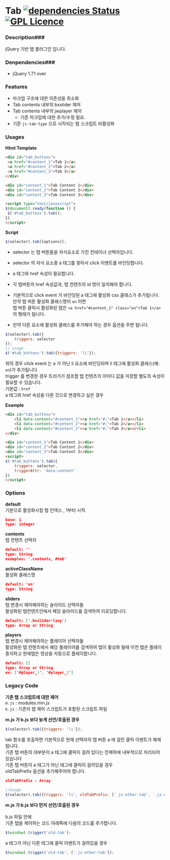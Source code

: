 # Tab  [![dependencies Status](https://david-dm.org/boennemann/badges/status.svg)](https://david-dm.org/boennemann/badges) [![GPL Licence](https://badges.frapsoft.com/os/gpl/gpl.svg?v=103)](https://opensource.org/licenses/GPL-3.0/)


### Description###
jQuery 기반 탭 플러그인 입니다.  

### Denpendencies###
* jQuery 1.7.1 over
  
### Features ###
* 마크업 구조에 대한 의존성을 최소화
* Tab contents 내부의 bxslider 제어
* Tab contents 내부의 jwplayer 제어
    * 기존 마크업에 대한 추가/수정 필요.
* 기존 `js-tab-type` 으로 시작되는 탭 스크립트 비활성화

### Usages ###
 **Html Template**  
   ```html
<div id="tab_buttons">
    <a href="#content_1">Tab 1</a>
    <a href="#content_2">Tab 2</a>
    <a href="#content_3">Tab 3</a>
</div>

<div id="content_1">Tab Content 1</div>
<div id="content_2">Tab Content 2</div>
<div id="content_3">Tab Content 3</div>

<script type="text/javascript">
$(document).ready(function () {
	$('#tab_buttons').tab();
})
</script>
```

**Script**
  ```js
$(selector).tab([options]);
```
* selector 는 탭 버튼들을 자식요소로 가진 컨테이너 선택자입니다.
* selector 의 자식 요소중 a 태그를 찾아서 click 이벤트를 바인딩합니다.
* a 태그와 href 속성이 필요합니다.
* 각 탭버튼의 href 속성값과, 탭 컨텐츠의 id 명이 일치해야 합니다. 
* 기본적으로 click event 가 바인딩된 a 태그에 활성화 css 클래스가 추가됩니다.  
    만약 탭 버튼 활성화 클래스명이 `on` 이면   
    탭 버튼 클릭시 활성화된 탭은 `<a href="#content_1" class="on">Tab 1</a>` 의 형태가 됩니다.  
    
* 만약 다른 요소에 활성화 클래스를 추가해야 하는 경우 옵션을 주면 됩니다.  
  
```js
$(selector).tab({
    triggers: selector
});
// usage
$('#tab_buttons').tab({triggers: 'li'});

```

위의 경우 click event 는 a 가 아닌 li 요소에 바인딩되며 li 태그에 활성화 클래스(예: `on`)가 추가됩니다  
trigger 를 변경한 경우 트리거가 참조할 탭 컨텐츠의 아이디 값을 저장할 별도의 속성이 필요할 수 있습니다.  
기본값 : `href`  
a 태그와 href 속성을 다른 것으로 변경하고 싶은 경우  


**Example**
```html
<div id="tab_buttons">
    <li data-content="#content_1"><a href="#;">Tab 1</a></li>
    <li data-content="#content_2"><a href="#;">Tab 2</a></li>
    <li data-content="#content_3"><a href="#;">Tab 3</a></<li>
</div>

<div id="content_1">Tab Content 1</div>
<div id="content_2">Tab Content 2</div>
<div id="content_3">Tab Content 3</div>
<script>
$('#tab_buttons').tab({
    triggers: selector,
    triggerAttr: 'data-content'
})
</script>
```  
### Options ###
 **default**  
기본으로 활성화시킬 탭 인덱스 , 1부터 시작.  
```json
base: 1  
type: integer
```  
  
**contents**  
탭 컨텐츠 선택자
```json
default: ''
type: String
examples: '.contents, #tab'
```  
  
**activeClassName**  
활성화 클래스명
```json
default: 'on'     
type: String
```  

**sliders**  
탭 변경시 제어해야하는 슬라이드 선택자들  
활성화된 탭컨텐츠안에서 해당 슬라이드를 검색하여 리로딩합니다.  
```json
default: ['.bxslider-lazy']
type: Array or String
```
    
**players**  
탭 변경시 제어해야하는 플레이어 선택자들  
활성화된 탭 컨텐츠에서 해당 플레이어를 검색하여 탭이 활성화 될때 이전 탭은 플레이 중지하고 현재탭은 영상을 자동으로 플레이합니다.  
```json
default: []
type: Array or String
ex: ['#player_1', '#player_2']
```
      
### Legacy Code ###
**기존 탭 스크립트에 대한 제어**      
`m.js` : modules.min.js  
`b.js` : 기존의 탭 제어 스크립트가 포함된 스크립트 파일  
  
**m.js 가 b.js 보다 늦게 선언/호출된 경우**
  ```js
$(selector).tab({triggers: 'li'});
```  
    

tab 함수를 호출하면 기본적으로 현재 선택자의 탭 버튼 a 에 걸린 클릭 이벤트가 해제됩니다.  
기존 탭 버튼의 대부분이 a 태그에 클릭이 걸려 있다는 전제하에 내부적으로 처리되어 있습니다   
기존 탭 버튼이 a 태그가 아닌 태그에 클릭이 걸려있을 경우  
oldTabPrefix 옵션을 추가해주어야 합니다.
```json
oldTabPrefix : Array
```
```js
//Usage
$(selector).tab({triggers: 'li', oldTabPrefix: ['.js-other-tab', '.js-other-tab2']});
```


**m.js 가 b.js 보다 먼저 선언/호출된 경우**  
<br />
b.js 파일 안에  
기존 탭을 제어하는 코드 아래쪽에 다음의 코드를 추가합니다.  
```js
$(window).trigger('old-tab');
```
  
a 태그가 아닌 다른 태그에 클릭 이벤트가 걸려있을 경우  
```js
$(window).trigger('old-tab', ['.js-other-tab']);
```  
  


  
